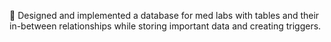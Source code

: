 	Designed and implemented a database for med labs with tables and their in-between relationships while storing important data and creating triggers.
